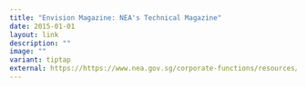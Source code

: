 ```yaml
---
title: "Envision Magazine: NEA's Technical Magazine"
date: 2015-01-01
layout: link
description: ""
image: ""
variant: tiptap
external: https://https://www.nea.gov.sg/corporate-functions/resources/publications/books-journals-and-magazines/envision
---
```

